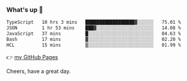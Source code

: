 ### What's up 👋

<!--START_SECTION:waka-->

```txt
TypeScript   10 hrs 3 mins   ██████████████████▓░░░░░░   75.01 %
JSON         1 hr 53 mins    ███▓░░░░░░░░░░░░░░░░░░░░░   14.08 %
JavaScript   37 mins         █░░░░░░░░░░░░░░░░░░░░░░░░   04.63 %
Bash         17 mins         ▓░░░░░░░░░░░░░░░░░░░░░░░░   02.20 %
HCL          15 mins         ▒░░░░░░░░░░░░░░░░░░░░░░░░   01.99 %
```

<!--END_SECTION:waka-->

👉 [my GitHub Pages](https://ykzhukian.github.io)

Cheers, have a great day.

